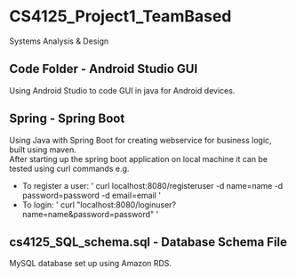 # CS4125_Project1_TeamBased
 Systems Analysis & Design
 
 ## Code Folder - Android Studio GUI
 Using Android Studio to code GUI in java for Android devices.
 
 ## Spring - Spring Boot
 Using Java with Spring Boot for creating webservice for business logic, built using maven.  
 After starting up the spring boot application on local machine it can be tested using curl commands e.g.  
 - To register a user: ' curl localhost:8080/registeruser -d name=name -d password=password -d email=email '  
 - To login: ' curl "localhost:8080/loginuser?name=name&password=password" '  

 
 ## cs4125_SQL_schema.sql - Database Schema File
 MySQL database set up using Amazon RDS.
